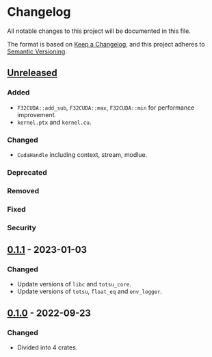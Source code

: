 # Changelog

All notable changes to this project will be documented in this file.

The format is based on [Keep a Changelog](https://keepachangelog.com/en/1.0.0/),
and this project adheres to [Semantic Versioning](https://semver.org/spec/v2.0.0.html).

## [Unreleased]
### Added
- `F32CUDA::add_sub`, `F32CUDA::max`, `F32CUDA::min` for performance improvement.
- `kernel.ptx` and `kernel.cu`.
### Changed
- `CudaHandle` including context, stream, modlue.
### Deprecated
### Removed
### Fixed
### Security

## [0.1.1] - 2023-01-03
### Changed
- Update versions of `libc` and `totsu_core`.
- Update versions of `totsu`, `float_eq` and `env_logger`.

## [0.1.0] - 2022-09-23
### Changed
- Divided into 4 crates.


[unreleased]: https://github.com/convexbrain/Totsu/compare/totsu_f32cuda_v0.1.1...HEAD
[0.1.1]: https://github.com/convexbrain/Totsu/releases/tag/totsu_f32cuda_v0.1.1
[0.1.0]: https://github.com/convexbrain/Totsu/releases/tag/totsu_f32cuda_v0.1.0
